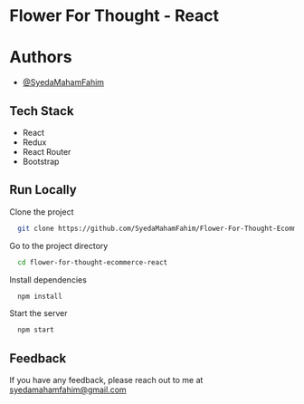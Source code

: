 
# Flower For Thought - React







# Authors

- [@SyedaMahamFahim](https://github.com/SyedaMahamFahim/)

## Tech Stack
- React
- Redux
- React Router
- Bootstrap






## Run Locally

Clone the project

```bash
  git clone https://github.com/SyedaMahamFahim/Flower-For-Thought-Ecommerce-React.git
```

Go to the project directory

```bash
  cd flower-for-thought-ecommerce-react
```

Install dependencies

```bash
  npm install
```

Start the server

```bash
  npm start
```

## Feedback

If you have any feedback, please reach out to me at syedamahamfahim@gmail.com


